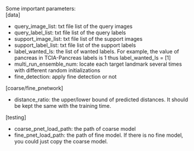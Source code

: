 Some important parameters:  
[data]
- query_image_list: txt file list of the query images
- query_label_list: txt file list of the query labels
- support_image_list: txt file list of the support images
- support_label_list: txt file list of the support labels
- label_wanted_ls: the list of wanted labels. For example, the value of pancreas in TCIA-Pancreas labels is 1 thus label_wanted_ls = [1]
- multi_run_ensemble_num: locate each target landmark several times with different random initializations
- fine_detection: apply fine detection or not

[coarse/fine_pnetwork]
- distance_ratio: the upper/lower bound of predicted distances. It should be kept the same with the training time.

[testing]
- coarse_pnet_load_path: the path of coarse model
- fine_pnet_load_path: the path of fine model. If there is no fine model, you could just copy the coarse model.
